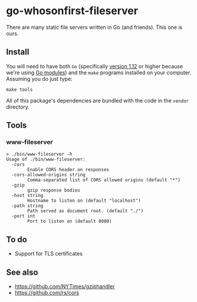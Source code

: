 # go-whosonfirst-fileserver

There are many static file servers written in Go (and friends). This one is ours.

## Install

You will need to have both `Go` (specifically [version 1.12](https://golang.org/dl/) or higher because we're using [Go modules](https://github.com/golang/go/wiki/Modules)) and the `make` programs installed on your computer. Assuming you do just type:

```
make tools
```

All of this package's dependencies are bundled with the code in the `vendor` directory.

## Tools

### www-fileserver

```
> ./bin/www-fileserver -h
Usage of ./bin/www-fileserver:
  -cors
    	Enable CORS header on responses
  -cors-allowed-origins string
    	Comma-separated list of CORS allowed origins (default "*")
  -gzip
    	gzip response bodies
  -host string
    	Hostname to listen on (default "localhost")
  -path string
    	Path served as document root. (default "./")
  -port int
    	Port to listen on (default 8080)
```

## To do

* Support for TLS certificates

## See also

* https://github.com/NYTimes/gziphandler
* https://github.com/rs/cors